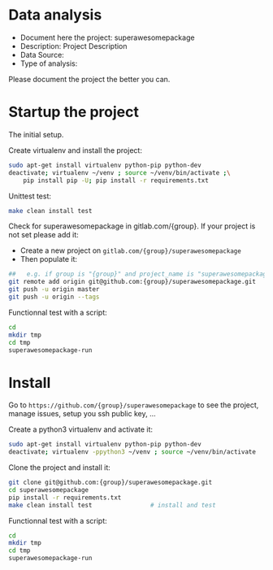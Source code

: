 # Data analysis
- Document here the project: superawesomepackage
- Description: Project Description
- Data Source:
- Type of analysis:

Please document the project the better you can.

# Startup the project

The initial setup.

Create virtualenv and install the project:
```bash
sudo apt-get install virtualenv python-pip python-dev
deactivate; virtualenv ~/venv ; source ~/venv/bin/activate ;\
    pip install pip -U; pip install -r requirements.txt
```

Unittest test:
```bash
make clean install test
```

Check for superawesomepackage in gitlab.com/{group}.
If your project is not set please add it:

- Create a new project on `gitlab.com/{group}/superawesomepackage`
- Then populate it:

```bash
##   e.g. if group is "{group}" and project_name is "superawesomepackage"
git remote add origin git@github.com:{group}/superawesomepackage.git
git push -u origin master
git push -u origin --tags
```

Functionnal test with a script:

```bash
cd
mkdir tmp
cd tmp
superawesomepackage-run
```

# Install

Go to `https://github.com/{group}/superawesomepackage` to see the project, manage issues,
setup you ssh public key, ...

Create a python3 virtualenv and activate it:

```bash
sudo apt-get install virtualenv python-pip python-dev
deactivate; virtualenv -ppython3 ~/venv ; source ~/venv/bin/activate
```

Clone the project and install it:

```bash
git clone git@github.com:{group}/superawesomepackage.git
cd superawesomepackage
pip install -r requirements.txt
make clean install test                # install and test
```
Functionnal test with a script:

```bash
cd
mkdir tmp
cd tmp
superawesomepackage-run
```
